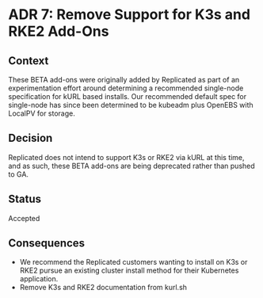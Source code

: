 # ADR 7: Remove Support for K3s and RKE2 Add-Ons

## Context

These BETA add-ons were originally added by Replicated as part of an experimentation effort around determining a recommended single-node specification for kURL based installs.
Our recommended default spec for single-node has since been determined to be kubeadm plus OpenEBS with LocalPV for storage.

## Decision

Replicated does not intend to support K3s or RKE2 via kURL at this time, and as such, these BETA add-ons are being deprecated rather than pushed to GA.

## Status

Accepted

## Consequences

* We recommend the Replicated customers wanting to install on K3s or RKE2 pursue an existing cluster install method for their Kubernetes application.
* Remove K3s and RKE2 documentation from kurl.sh
